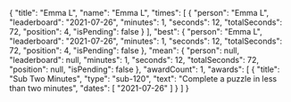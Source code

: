{
  "title": "Emma L",
  "name": "Emma L",
  "times": [
    {
      "person": "Emma L",
      "leaderboard": "2021-07-26",
      "minutes": 1,
      "seconds": 12,
      "totalSeconds": 72,
      "position": 4,
      "isPending": false
    }
  ],
  "best": {
    "person": "Emma L",
    "leaderboard": "2021-07-26",
    "minutes": 1,
    "seconds": 12,
    "totalSeconds": 72,
    "position": 4,
    "isPending": false
  },
  "mean": {
    "person": null,
    "leaderboard": null,
    "minutes": 1,
    "seconds": 12,
    "totalSeconds": 72,
    "position": null,
    "isPending": false
  },
  "awardCount": 1,
  "awards": [
    {
      "title": "Sub Two Minutes",
      "type": "sub-120",
      "text": "Complete a puzzle in less than two minutes",
      "dates": [
        "2021-07-26"
      ]
    }
  ]
}